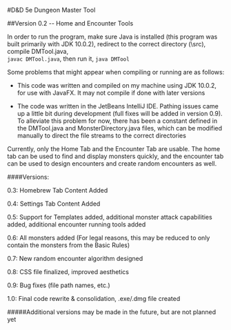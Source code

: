 #D&D 5e Dungeon Master Tool

##Version 0.2 -- Home and Encounter Tools

In order to run the program, make sure Java is installed (this program was built primarily with JDK 10.0.2), redirect to the correct directory (\src), compile DMTool.java, \
`javac DMTool.java`, then run it, `java DMTool`

Some problems that might appear when compiling or running are as follows:

* This code was written and compiled on my machine using JDK 10.0.2, for use with JavaFX.  It may not compile if done with later versions

* The code was written in the JetBeans IntelliJ IDE.  Pathing issues came up a little bit during development (full fixes will be added in version 0.9). To alleviate this problem for now, there has been a constant defined in the DMTool.java and MonsterDirectory.java files, which can be modified manually to direct the file streams to the correct directories

Currently, only the Home Tab and the Encounter Tab are usable. The home tab can be used to find and display monsters quickly, and the encounter tab can be used to design encounters and create random encounters as well.

####Versions:

0.3: Homebrew Tab Content Added 

0.4: Settings Tab Content Added

0.5: Support for Templates added, additional monster attack capabilities added, additional encounter running tools added

0.6: All monsters added (For legal reasons, this may be reduced to only contain the monsters from the Basic Rules)

0.7: New random encounter algorithm designed

0.8: CSS file finalized, improved aesthetics

0.9: Bug fixes (file path names, etc.)

1.0: Final code rewrite & consolidation, .exe/.dmg file created

#####Additional versions may be made in the future, but are not planned yet
